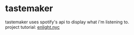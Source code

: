 # tastemaker
tastemaker uses spotify's api to display what i'm listening to.  
project tutorial: [enlight.nyc](https://enlight.nyc/projects/build-a-spotify-widget)
